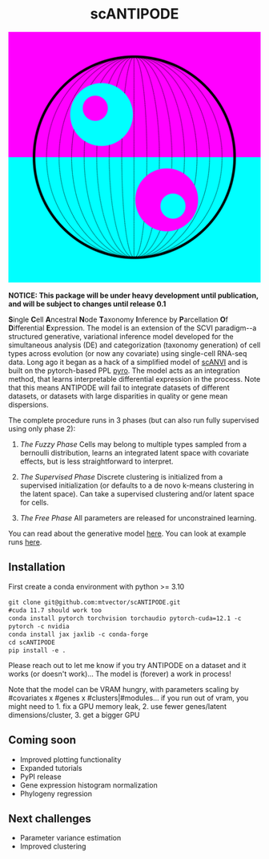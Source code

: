 <h1 style="text-align: center;"> scANTIPODE</h1>

<picture>
  <img alt="antipode logo!" src="assets/antipode_logo_alternate.png">
</picture>


**NOTICE: This package will be under heavy development until publication, and will be subject to changes until release 0.1**




**S**ingle **C**ell **A**ncestral **N**ode **T**axonomy **I**nference by **P**arcellation **O**f **D**ifferential **E**xpression. The model is an extension of the SCVI paradigm--a structured generative, variational inference model developed for the simultaneous analysis (DE) and categorization (taxonomy generation) of cell types across evolution (or now any covariate) using single-cell RNA-seq data. Long ago it began as a hack of a simplified model of [scANVI](https://pyro.ai/examples/scanvi.html) and is built on the pytorch-based PPL [pyro](https://pyro.ai/). The model acts as an integration method, that learns interpretable differential expression in the process. Note that this means ANTIPODE will fail to integrate datasets of different datasets, or datasets with large disparities in quality or gene mean dispersions.

The complete procedure runs in 3 phases (but can also run fully supervised using only phase 2):

1. *The Fuzzy Phase* Cells may belong to multiple types sampled from a bernoulli distribution, learns an integrated latent space with covariate effects, but is less straightforward to interpret.

2. *The Supervised Phase* Discrete clustering is initialized from a supervised initialization (or defaults to a de novo k-means clustering in the latent space). Can take a supervised clustering and/or latent space for cells.

3. *The Free Phase* All parameters are released for unconstrained learning.


You can read about the generative model [here](https://www.overleaf.com/read/nmcmcjtvmfcb#acf7a4). You can look at example runs [here](examples/outputs/).


## Installation
First create a conda environment with python >= 3.10
```
git clone git@github.com:mtvector/scANTIPODE.git
#cuda 11.7 should work too
conda install pytorch torchvision torchaudio pytorch-cuda=12.1 -c pytorch -c nvidia
conda install jax jaxlib -c conda-forge
cd scANTIPODE
pip install -e .
```

Please reach out to let me know if you try ANTIPODE on a dataset and it works (or doesn't work)... The model is (forever) a work in process!

Note that the model can be VRAM hungry, with parameters scaling by #covariates x #genes x #clusters|#modules... if you run out of vram, you might need to 1. fix a
GPU memory leak, 2. use fewer genes/latent dimensions/cluster, 3. get a bigger GPU

## Coming soon
- Improved plotting functionality
- Expanded tutorials
- PyPI release
- Gene expression histogram normalization
- Phylogeny regression

## Next challenges
- Parameter variance estimation
- Improved clustering

